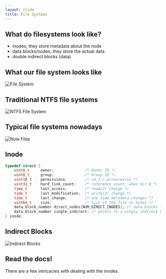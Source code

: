 ```yaml
---
layout: slide
title: File Systems
---
```


## What do filesystems look like?

* inodes, they store metadata about the node
* data blocks/nodes, they store the actual data
* double indirect blocks (data)

## What our file system looks like

![File System](/images/slides/filesystem/map.png)

## Traditional NTFS file systems

![NTFS File System](/images/slides/filesystem/ntfs.png)

## Typical file systems nowadays

![Now Files](/images/slides/filesystem/inode_with_signatures.jpg)

## Inode

```C
typedef struct {
	uint8_t 	owner;				/* Owner ID */
	uint8_t 	group;				/* Group ID */
	uint16_t 	permissions;		/* <d,f,c,p>rwxrwxrwx */
	uint32_t 	hard_link_count;	/* reference count, when hit 0 */
	time_t 		last_access;		/* read(2) change */
	time_t 		last_modification;	/* write(2) change */
	time_t 		last_change;		/* any time metadata changes */
	uint64_t 	size;				/* size of the file in bytes */
	data_block_number direct_nodes[NUM_DIRECT_INODES]; /* data_blocks */
	data_block_number single_indirect; /* points to a singly indirect block */
} inode;
```

## Indirect Blocks

![Indirect Blocks](/images/slides/filesystem/IndirectBlocks1.png)

## Read the docs!

There are a few intricacies with dealing with the inodes.

